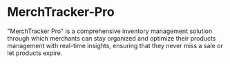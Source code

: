 # MerchTracker-Pro
"MerchTracker Pro" is a comprehensive inventory management solution through which merchants can stay organized and optimize their products management with real-time insights, ensuring that they never miss a sale or let products expire.
